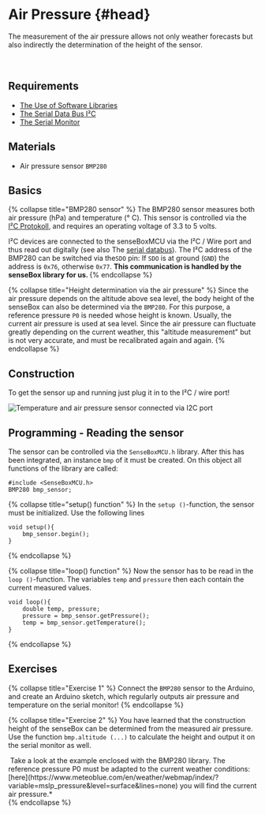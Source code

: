# Air Pressure  {#head}

<div class="description">The measurement of the air pressure allows not only weather forecasts but also indirectly the determination of the height of the sensor.
</div>
<div class="line">
    <br>
    <br>
</div>

## Requirements
- [The Use of Software Libraries](../../erste-schritte/board-support-packages-installieren.md)
- [The Serial Data Bus I²C](../../grundlagen/serielle_datenbus.md)
- [The Serial Monitor](../../grundlagen/der_serielle_monitor.md)

## Materials
- Air pressure sensor `BMP280`

## Basics

{% collapse title="BMP280 sensor" %}
The BMP280 sensor measures both air pressure (hPa) and temperature (° C). This sensor is controlled via the [I²C Protokoll](../../grundlagen/serielle_datenbus.md), and requires an operating voltage of 3.3 to 5 volts.


I²C devices are connected to the senseBoxMCU via the I²C / Wire port and thus read out digitally (see also The [ serial databus](../../grundlagen/serielle_datenbus.md)).
The I²C address of the BMP280 can be switched via the`SDO` pin:
If `SDO` is at ground (`GND`) the address is `0x76`, otherwise `0x77`. <b>This communication is handled by the senseBox library for us.
</b>
{% endcollapse %}

{% collapse title="Height determination via the air pressure" %}
Since the air pressure depends on the altitude above sea level, the body height of the senseBox can also be determined via the `BMP280`. For this purpose, a reference pressure `P0` is needed whose height is known. Usually, the current air pressure is used at sea level. Since the air pressure can fluctuate greatly depending on the current weather, this "altitude measurement" but is not very accurate, and must be recalibrated again and again.
{% endcollapse %}

## Construction
To get the sensor up and running just plug it in to the I²C / wire port!



![Temperature and air pressure sensor connected via I2C port](../../pictures/diy-station/wired_lux.jpg)

## Programming - Reading the sensor
The sensor can be controlled via the `SenseBoxMCU.h` library. After this has been integrated, an instance `bmp` of it must be created. On this object all functions of the library are called:

```arduino
#include <SenseBoxMCU.h>
BMP280 bmp_sensor;
```

{% collapse title="setup() function" %}
In the `setup ()`-function, the sensor must be initialized. Use the following lines
```arduino
void setup(){
    bmp_sensor.begin();
}
```
{% endcollapse %}

{% collapse title="loop() function" %}
Now the sensor has to be read in the `loop ()`-function. The variables `temp` and `pressure` then each contain the current measured values.

```arduino
void loop(){
    double temp, pressure;
    pressure = bmp_sensor.getPressure();
    temp = bmp_sensor.getTemperature();
}
```
{% endcollapse %}

## Exercises

{% collapse title="Exercise 1" %}
Connect the `BMP280` sensor to the Arduino, and create an Arduino sketch, which regularly outputs air pressure and temperature on the serial monitor!
{% endcollapse %}

{% collapse title="Exercise 2" %}
You have learned that the construction height of the senseBox can be determined from the measured air pressure. Use the function `bmp.altitude (...)`  to calculate the height and output it on the serial monitor as well.

<div class="box_info">
    <i class="fa fa-info fa-fw" aria-hidden="true" style="color: #42acf3;"></i>
     Take a look at the example enclosed with the BMP280 library. The reference pressure P0 must be adapted to the current weather conditions: [here](https://www.meteoblue.com/en/weather/webmap/index/?variable=mslp_pressure&level=surface&lines=none) you will find the current air pressure.*
</div>
{% endcollapse %}
